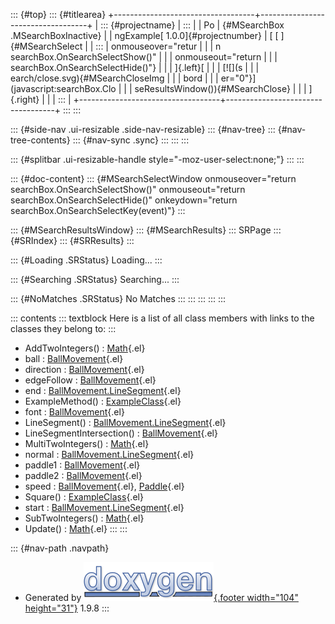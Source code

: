 ::: {#top}
::: {#titlearea}
+-----------------------------------+-----------------------------------+
| ::: {#projectname}                | :::                               |
| Po                                | {#MSearchBox .MSearchBoxInactive} |
| ngExample[ 1.0.0]{#projectnumber} | [ [ ]{#MSearchSelect              |
| :::                               | onmouseover="retur                |
|                                   | n searchBox.OnSearchSelectShow()" |
|                                   | onmouseout="return                |
|                                   |  searchBox.OnSearchSelectHide()"} |
|                                   | ]{.left}[                         |
|                                   | [![](s                            |
|                                   | earch/close.svg){#MSearchCloseImg |
|                                   | bord                              |
|                                   | er="0"}](javascript:searchBox.Clo |
|                                   | seResultsWindow()){#MSearchClose} |
|                                   | ]{.right}                         |
|                                   | :::                               |
+-----------------------------------+-----------------------------------+
:::
:::

::: {#side-nav .ui-resizable .side-nav-resizable}
::: {#nav-tree}
::: {#nav-tree-contents}
::: {#nav-sync .sync}
:::
:::
:::

::: {#splitbar .ui-resizable-handle style="-moz-user-select:none;"}
:::
:::

::: {#doc-content}
::: {#MSearchSelectWindow onmouseover="return searchBox.OnSearchSelectShow()" onmouseout="return searchBox.OnSearchSelectHide()" onkeydown="return searchBox.OnSearchSelectKey(event)"}
:::

::: {#MSearchResultsWindow}
::: {#MSearchResults}
::: SRPage
::: {#SRIndex}
::: {#SRResults}
:::

::: {#Loading .SRStatus}
Loading\...
:::

::: {#Searching .SRStatus}
Searching\...
:::

::: {#NoMatches .SRStatus}
No Matches
:::
:::
:::
:::
:::

::: contents
::: textblock
Here is a list of all class members with links to the classes they
belong to:
:::

-   AddTwoIntegers() : [Math](class_math.html#a7c871f51dfc34ae986cd577e732183ae){.el}
-   ball : [BallMovement](class_ball_movement.html#ab2657ddd68ebf02876c11212145fcfdb){.el}
-   direction : [BallMovement](class_ball_movement.html#ac6a63f2cbb61ce14dda95621177ee843){.el}
-   edgeFollow : [BallMovement](class_ball_movement.html#aa33416010b3040ac39e7b02bfa7aa95a){.el}
-   end : [BallMovement.LineSegment](struct_ball_movement_1_1_line_segment.html#a69fc40fa8c0df4a8c088a9fdd6c97449){.el}
-   ExampleMethod() : [ExampleClass](class_example_class.html#aad2debe13d2dbbdbec0efd46c590f217){.el}
-   font : [BallMovement](class_ball_movement.html#a5866f553f594be14a85c88de4fcdf36f){.el}
-   LineSegment() : [BallMovement.LineSegment](struct_ball_movement_1_1_line_segment.html#ad2b567b007687d6235085bfb628f6fe8){.el}
-   LineSegmentIntersection() : [BallMovement](class_ball_movement.html#a2c6180a5d985ce8c7c39596ab9e5d9a3){.el}
-   MultiTwoIntegers() : [Math](class_math.html#a56e40797c0abd636af35283f35748f59){.el}
-   normal : [BallMovement.LineSegment](struct_ball_movement_1_1_line_segment.html#a9c4654ac7f753bf2b97cad21ffc4c04c){.el}
-   paddle1 : [BallMovement](class_ball_movement.html#afc7bd1ba11daafd6825473d72337f708){.el}
-   paddle2 : [BallMovement](class_ball_movement.html#ae6fbc952b54fb915ac79385d0a55ecc0){.el}
-   speed : [BallMovement](class_ball_movement.html#ae5be514e8f3c1b3af767d5a8627c9277){.el},
    [Paddle](class_paddle.html#a25f7d923692a3ad5c5c394961a847a3a){.el}
-   Square() : [ExampleClass](class_example_class.html#a1a480cb7ebc79aa436d3db06417d8630){.el}
-   start : [BallMovement.LineSegment](struct_ball_movement_1_1_line_segment.html#ab6925c20f22c7ed443f2a1710866c9e5){.el}
-   SubTwoIntegers() : [Math](class_math.html#a62b011a90e95facd6ee112bd171bccc0){.el}
-   Update() : [Math](class_math.html#a5f89b21d11567863daecedba91addc11){.el}
:::
:::

::: {#nav-path .navpath}
-   Generated by [![doxygen](doxygen.svg){.footer width="104"
    height="31"}](https://www.doxygen.org/index.html) 1.9.8
:::

